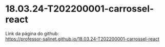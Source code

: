 # 18.03.24-T202200001-carrossel-react
Link da página do github:<br/>
https://professor-salinet.github.io/18.03.24-T202200001-carrossel-react
